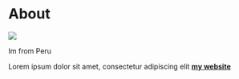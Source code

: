 # About

![](../images/perezoso.jpg)

Im from Peru

Lorem ipsum dolor sit amet, consectetur adipiscing elit **[my website](https://community.emergentfutures.io/courses/5566525/content)**
